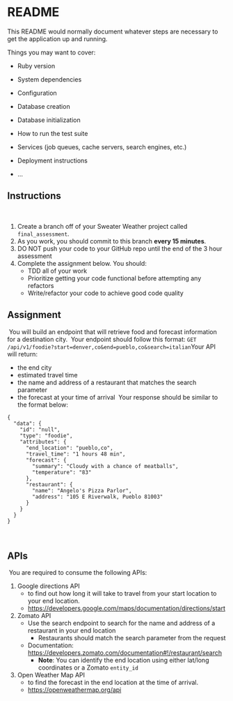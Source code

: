 # README

This README would normally document whatever steps are necessary to get the
application up and running.

Things you may want to cover:

* Ruby version

* System dependencies

* Configuration

* Database creation

* Database initialization

* How to run the test suite

* Services (job queues, cache servers, search engines, etc.)

* Deployment instructions

* ...

## Instructions
​
1. Create a branch off of your Sweater Weather project called `final_assessment`.
1. As you work, you should commit to this branch **every 15 minutes**.
1. DO NOT push your code to your GitHub repo until the end of the 3 hour assessment
1. Complete the assignment below. You should:
    * TDD all of your work
    * Prioritize getting your code functional before attempting any refactors
    * Write/refactor your code to achieve good code quality
​
## Assignment
​
You will build an endpoint that will retrieve food and forecast information for a destination city.
​
Your endpoint should follow this format:
​
`GET /api/v1/foodie?start=denver,co&end=pueblo,co&search=italian`
​
Your API will return:
- the end city
- estimated travel time
- the name and address of a restaurant that matches the search parameter
- the forecast at your time of arrival
​
Your response should be similar to the format below:
​
```
{
  "data": {
    "id": "null",
    "type": "foodie",
    "attributes": {
      "end_location": "pueblo,co",
      "travel_time": "1 hours 48 min",
      "forecast": {
        "summary": "Cloudy with a chance of meatballs",
        "temperature": "83"
      },
      "restaurant": {
        "name": "Angelo's Pizza Parlor",
        "address": "105 E Riverwalk, Pueblo 81003"
      }
    }
  }
}
```
​
## APIs
​
You are required to consume the following APIs:
​
1. Google directions API
    - to find out how long it will take to travel from your start location to your end location.
    - https://developers.google.com/maps/documentation/directions/start
1. Zomato API
    - Use the search endpoint to search for the name and address of a restaurant in your end location
        - Restaurants should match the search parameter from the request
    - Documentation: https://developers.zomato.com/documentation#!/restaurant/search
        - **Note**: You can identify the end location using either lat/long coordinates or a Zomato `entity_id`
1. Open Weather Map API
    - to find the forecast in the end location at the time of arrival.
    - https://openweathermap.org/api











